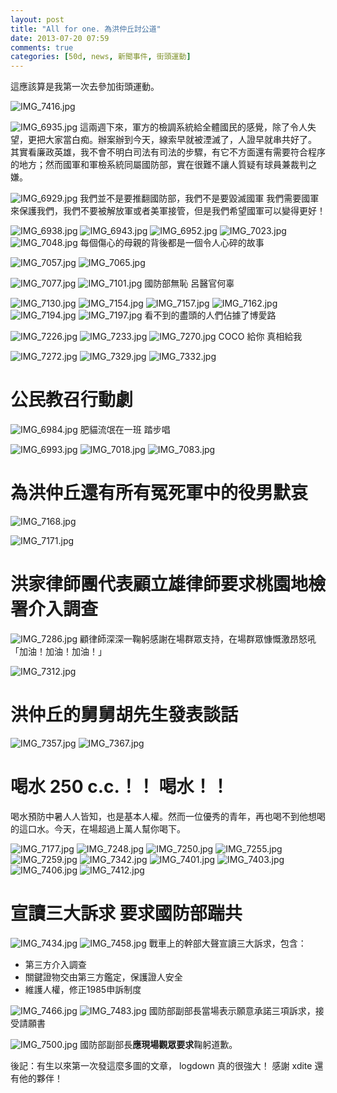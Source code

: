 ```yaml
---
layout: post
title: "All for one. 為洪仲丘討公道"
date: 2013-07-20 07:59
comments: true
categories: [50d, news, 新聞事件, 街頭運動]
---
```

這應該算是我第一次去參加街頭運動。

![IMG_7416.jpg](/assets/img/kb6HpQLnSyeD9MnEqP12_IMG_7416.jpg)
<!--more-->
![IMG_6935.jpg](/assets/img/Gi5f1NUqQFmo7fkrK0eR_IMG_6935.jpg)
這兩週下來，軍方的檢調系統給全體國民的感覺，除了令人失望，更把大家當白痴。辦案辦到今天，線索早就被湮滅了，人證早就串共好了。 其實看廉政英雄，我不會不明白司法有司法的步驟，有它不方面還有需要符合程序的地方；然而國軍和軍檢系統同屬國防部，實在很難不讓人質疑有球員兼裁判之嫌。

![IMG_6929.jpg](/assets/img/33v7NvMTnWVKLm1jFADA_IMG_6929.jpg)
我們並不是要推翻國防部，我們不是要毀滅國軍
我們需要國軍來保護我們，我們不要被解放軍或者美軍接管，但是我們希望國軍可以變得更好！


![IMG_6938.jpg](/assets/img/K6YsMqQAKQHE2KGaKQHw_IMG_6938.jpg)
![IMG_6943.jpg](/assets/img/Nm7qchHERkeUuUK68GDF_IMG_6943.jpg)
![IMG_6952.jpg](/assets/img/WNQuHVdMRhCJ8MuGfpIf_IMG_6952.jpg)
![IMG_7023.jpg](/assets/img/8kJDQZf0TdKPdv6DKh73_IMG_7023.jpg)
![IMG_7048.jpg](/assets/img/w6P0LpvRRyi6l03e91sb_IMG_7048.jpg)
每個傷心的母親的背後都是一個令人心碎的故事

![IMG_7057.jpg](/assets/img/6XYmzgVYSmWlA7ZZQIYA_IMG_7057.jpg)
![IMG_7065.jpg](/assets/img/NxITs95FQNu7WnsoelvW_IMG_7065.jpg)

![IMG_7077.jpg](/assets/img/FKocllzATgbwgDZeK753_IMG_7077.jpg)
![IMG_7101.jpg](/assets/img/TyuRg0gTiCvFKrGRjvlU_IMG_7101.jpg)
國防部無恥 呂醫官何辜

![IMG_7130.jpg](/assets/img/itIT7Fz3RogjjqsAVBgZ_IMG_7130.jpg)
![IMG_7154.jpg](/assets/img/GtI24Xe0Te6mqg5HpnO4_IMG_7154.jpg)
![IMG_7157.jpg](/assets/img/boo8lKhyQba9dw8cLeKy_IMG_7157.jpg)
![IMG_7162.jpg](/assets/img/v9d9VtpQASLbschtv41g_IMG_7162.jpg)
![IMG_7194.jpg](/assets/img/s7hLwy32Rd2z5hZqdNLH_IMG_7194.jpg)
![IMG_7197.jpg](/assets/img/qm4YffrYRbKBaFq35FuT_IMG_7197.jpg)
看不到的盡頭的人們佔據了博愛路

![IMG_7226.jpg](/assets/img/mdxW2Vm1TVyIJc9larBE_IMG_7226.jpg)
![IMG_7233.jpg](/assets/img/sw5TTbPQz2WLOyZtC85E_IMG_7233.jpg)
![IMG_7270.jpg](/assets/img/epOYXkcTRJW4yItzUVty_IMG_7270.jpg)
COCO 給你 真相給我

![IMG_7272.jpg](/assets/img/AIkADORPQumnS6tq7ZHw_IMG_7272.jpg)
![IMG_7329.jpg](/assets/img/8scTthQbQdeBeQk47K0U_IMG_7329.jpg)
![IMG_7332.jpg](/assets/img/UxJLiFVlSyazwgUjNRd1_IMG_7332.jpg)
# 公民教召行動劇

![IMG_6984.jpg](/assets/img/8Gf94psrQVuJWYgybzzx_IMG_6984.jpg)
肥貓流氓在一班 踏步唱

![IMG_6993.jpg](/assets/img/9WnugrHMRDiOKfoJxnX0_IMG_6993.jpg)
![IMG_7018.jpg](/assets/img/0SQEAA7URP2osQ9I1cP8_IMG_7018.jpg)
![IMG_7083.jpg](/assets/img/kzqDgtaVTYqTdrmv6nDH_IMG_7083.jpg)
# 為洪仲丘還有所有冤死軍中的役男默哀

![IMG_7168.jpg](/assets/img/I0cUnHrtTwCZU54HRKPh_IMG_7168.jpg)

![IMG_7171.jpg](/assets/img/80TOD04ER3evfBIlaARc_IMG_7171.jpg)
# 洪家律師團代表顧立雄律師要求桃園地檢署介入調查

![IMG_7286.jpg](/assets/img/ZbzGjnJATja8E0xtl1gG_IMG_7286.jpg)
顧律師深深一鞠躬感謝在場群眾支持，在場群眾慷慨激昂怒吼「加油！加油！加油！」

![IMG_7312.jpg](/assets/img/d0eIvCxITwyFgWnoxvtu_IMG_7312.jpg)
# 洪仲丘的舅舅胡先生發表談話

![IMG_7357.jpg](/assets/img/G6Lt76fTuGt6ODy4xzt0_IMG_7357.jpg)
![IMG_7367.jpg](/assets/img/evIo3WkTrCsASkBzYDAY_IMG_7367.jpg)
# 喝水 250 c.c.！！ 喝水！！

喝水預防中暑人人皆知，也是基本人權。然而一位優秀的青年，再也喝不到他想喝的這口水。今天，在場超過上萬人幫你喝下。

![IMG_7177.jpg](/assets/img/LcTP1HleTYWY8GghQnhX_IMG_7177.jpg)
![IMG_7248.jpg](/assets/img/PaOpLRsqRhKsiHTa3b9l_IMG_7248.jpg)
![IMG_7250.jpg](/assets/img/E1UDeb2ATB6KtSVUOGET_IMG_7250.jpg)
![IMG_7255.jpg](/assets/img/mNaGa4jdQ1G9ovu1clWJ_IMG_7255.jpg)
![IMG_7259.jpg](/assets/img/I5X5PTcGTLSBzyn5b9H8_IMG_7259.jpg)
![IMG_7342.jpg](/assets/img/GdIIHkS3G7nhuKiup0gh_IMG_7342.jpg)
![IMG_7401.jpg](/assets/img/vlNzaVLGSZO989mrDZYg_IMG_7401.jpg)
![IMG_7403.jpg](/assets/img/SBlm3T2b52D15ICUsQW9_IMG_7403.jpg)
![IMG_7406.jpg](/assets/img/6ZJLuEST3qPt6fSXLn3X_IMG_7406.jpg)
![IMG_7412.jpg](/assets/img/gixZLqzSQ86xaVQLosDK_IMG_7412.jpg)
# 宣讀三大訴求 要求國防部踹共

![IMG_7434.jpg](/assets/img/Yygc5Q5rTIf9OyEL3c1D_IMG_7434.jpg)
![IMG_7458.jpg](/assets/img/HFPQkyOfS0aiqldovAQz_IMG_7458.jpg)
戰車上的幹部大聲宣讀三大訴求，包含：
- 第三方介入調查
- 關鍵證物交由第三方鑑定，保護證人安全
- 維護人權，修正1985申訴制度

![IMG_7466.jpg](/assets/img/16TaFTRjR9asdtbCDUmC_IMG_7466.jpg)
![IMG_7483.jpg](/assets/img/xEal2V3FRwKj4gPQvgnh_IMG_7483.jpg)
國防部副部長當場表示願意承諾三項訴求，接受請願書

![IMG_7500.jpg](/assets/img/BSxtfBORoeWmCbgZY8og_IMG_7500.jpg)
國防部副部長**應現場觀眾要求**鞠躬道歉。

後記：有生以來第一次發這麼多圖的文章， logdown 真的很強大！ 感謝 xdite 還有他的夥伴！